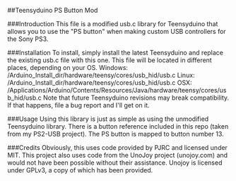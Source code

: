 ##Teensyduino PS Button Mod

###Introduction
This file is a modified usb.c library for Teensyduino that allows you to use the "PS button" when making custom USB controllers for the Sony PS3.

###Installation
To install, simply install the latest Teensyduino and replace the existing usb.c file with this one. This file will be located in different places, depending on your OS. 
Windows: /Arduino_Install_dir/hardware/teensy/cores/usb_hid/usb.c
Linux: /Arduino_Install_dir/hardware/teensy/cores/usb_hid/usb.c
OSX: /Applications/Arduino/Contents/Resources/Java/hardware/teensy/cores/usb_hid/usb.c
Note that future Teensyduino revisions may break compatibility. If that happens, file a bug report and I'll get on it.

###Usage
Using this library is just as simple as using the unmodified Teensyduino library. There is a button reference included in this repo (taken from my PS2-USB project). The PS button is mapped to button number 13.

###Credits 
Obviously, this uses code provided by PJRC and licensed under MIT. This project also uses code from the UnoJoy project (unojoy.com) and would not have been possible without their assistance. Unojoy is licensed under GPLv3, a copy of which has been provided.